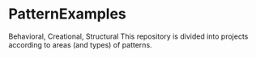 # PatternExamples
Behavioral, Creational, Structural
This repository is divided into projects according to areas (and types) of patterns.
